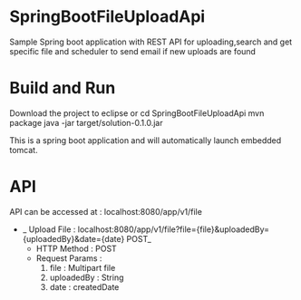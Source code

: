 # SpringBootFileUploadApi
Sample Spring boot application with REST API for uploading,search and get specific file and scheduler to send email if new uploads are found

# Build and Run
Download the project to eclipse or cd SpringBootFileUploadApi
mvn package
java -jar target/solution-0.1.0.jar

This is a spring boot application and will automatically launch embedded tomcat.

# API

API can be accessed at : localhost:8080/app/v1/file

* _ Upload File : localhost:8080/app/v1/file?file={file}&uploadedBy={uploadedBy}&date={date} POST_
    * HTTP Method : POST
    * Request Params :
         1) file : Multipart file
         2) uploadedBy : String
         3) date : createdDate
  
    


